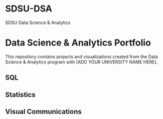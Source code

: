 # SDSU-DSA
SDSU Data Science &amp; Analytics
# Data Science & Analytics Portfolio
This repository contains projects and visualizations created from the Data Science & Analytics program with [ADD YOUR UNIVERSITY NAME HERE].

## SQL

## Statistics

## Visual Communications
